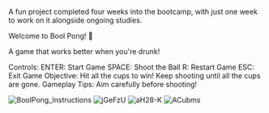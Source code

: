 A fun project completed four weeks into the bootcamp, with 
just one week to work on it alongside ongoing studies.

Welcome to Bool Pong! 🍻

A game that works  better when you're drunk!

Controls:
ENTER: Start Game
SPACE: Shoot the Ball
R: Restart Game
ESC: Exit Game
Objective:
Hit all the cups to win! Keep shooting until all the cups are gone.
Gameplay Tips:
Aim carefully before shooting!

![BoolPong_Instructions](https://github.com/user-attachments/assets/edcac97c-fbee-4f3e-8bce-d8d71ac966b9)
![jGeFzU](https://github.com/user-attachments/assets/e6d8eb63-5f59-4724-b2cc-5ced2161ffd0)
![aH28-K](https://github.com/user-attachments/assets/7e58be89-6504-4de4-89a7-bc74fb66038f)
![ACubms](https://github.com/user-attachments/assets/5f5f1cfe-ca00-4e49-8464-823c87b5daaa)

